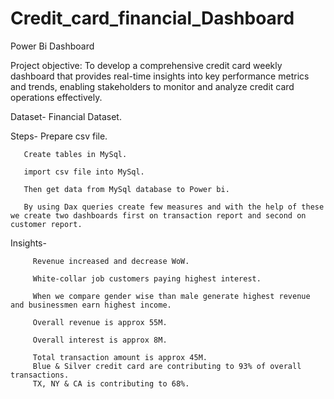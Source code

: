 # Credit_card_financial_Dashboard
Power Bi Dashboard

Project objective: To develop a comprehensive credit card weekly dashboard that provides real-time insights into key performance metrics and trends, enabling stakeholders to monitor and analyze credit card operations effectively.

Dataset- Financial Dataset.

Steps- Prepare csv file.
       
       Create tables in MySql.
       
       import csv file into MySql.
       
       Then get data from MySql database to Power bi.
       
       By using Dax queries create few measures and with the help of these we create two dashboards first on transaction report and second on customer report.

Insights-
         
         Revenue increased and decrease WoW.
         
         White-collar job customers paying highest interest.
         
         When we compare gender wise than male generate highest revenue and businessmen earn highest income.
         
         Overall revenue is approx 55M.
         
         Overall interest is approx 8M.
         
         Total transaction amount is approx 45M.
         Blue & Silver credit card are contributing to 93% of overall transactions.
         TX, NY & CA is contributing to 68%.
